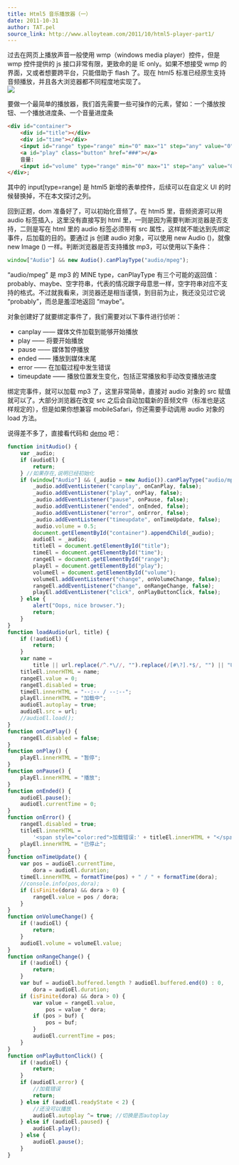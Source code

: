 ```yaml
---
title: Html5 音乐播放器（一）
date: 2011-10-31
author: TAT.pel
source_link: http://www.alloyteam.com/2011/10/html5-player-part1/
---
```


<!-- {% raw %} - for jekyll -->

过去在网页上播放声音一般使用 wmp（windows media player）控件，但是 wmp 控件提供的 js 接口非常有限，更致命的是 IE only。如果不想接受 wmp 的界面，又或者想要跨平台，只能借助于 flash 了。现在 html5 标准已经原生支持音频播放，并且各大浏览器都不同程度地实现了。  
![](http://alloyteam.com/wp-content/uploads/2011/10/audio-player-img1.png)  

要做一个最简单的播放器，我们首先需要一些可操作的元素，譬如：一个播放按钮、一个播放进度条、一个音量进度条

```html
<div id="container">
    <div id="title"></div>
    <div id="time"></div>
    <input id="range" type="range" min="0" max="1" step="any" value="0" />
    <a id="play" class="button" href="###"></a>
    音量:
    <input id="volume" type="range" min="0" max="1" step="any" value="0.5" />
</div>;
```

其中的 input\[type=range] 是 html5 新增的表单控件，后续可以在自定义 UI 的时候替换掉，不在本文探讨之列。

回到正题，dom 准备好了，可以初始化音频了。在 html5 里，音频资源可以用 audio 标签插入，这里没有直接写到 html 里，一则是因为需要判断浏览器是否支持，二则是写在 html 里的 audio 标签必须带有 src 属性，这样就不能达到先绑定事件，后加载的目的。要通过 js 创建 audio 对象，可以使用 new Audio ()，就像 new Image () 一样。判断浏览器是否支持播放 mp3，可以使用以下条件：

```javascript
window["Audio"] && new Audio().canPlayType("audio/mpeg");
```

“audio/mpeg” 是 mp3 的 MINE type，canPlayType 有三个可能的返回值：probably、maybe、空字符串，代表的情况跟字母意思一样，空字符串对应不支持的格式。不过就我看来，浏览器还是相当谨慎，到目前为止，我还没见过它说 “probably”，而总是羞涩地返回 “maybe”。

对象创建好了就要绑定事件了，我们需要对以下事件进行侦听：

-   canplay —— 媒体文件加载到能够开始播放
-   play —— 将要开始播放
-   pause —— 媒体暂停播放
-   ended —— 播放到媒体末尾
-   error —— 在加载过程中发生错误
-   timeupdate —— 播放位置发生变化，包括正常播放和手动改变播放进度

绑定完事件，就可以加载 mp3 了，这里非常简单，直接对 audio 对象的 src 赋值就可以了。大部分浏览器在改变 src 之后会自动加载新的音频文件（标准也是这样规定的），但是如果你想兼容 mobileSafari，你还需要手动调用 audio 对象的 load 方法。

说得差不多了，直接看代码和 [demo](http://alloyteam.com/wp-content/uploads/2011/10/audio-player-demo1.html) 吧：

```javascript
function initAudio() {
    var _audio;
    if (audioEl) {
        return;
    } //如果存在,说明已经初始化
    if (window["Audio"] && (_audio = new Audio()).canPlayType("audio/mpeg")) {
        _audio.addEventListener("canplay", onCanPlay, false);
        _audio.addEventListener("play", onPlay, false);
        _audio.addEventListener("pause", onPause, false);
        _audio.addEventListener("ended", onEnded, false);
        _audio.addEventListener("error", onError, false);
        _audio.addEventListener("timeupdate", onTimeUpdate, false);
        _audio.volume = 0.5;
        document.getElementById("container").appendChild(_audio);
        audioEl = _audio;
        titleEl = document.getElementById("title");
        timeEl = document.getElementById("time");
        rangeEl = document.getElementById("range");
        playEl = document.getElementById("play");
        volumeEl = document.getElementById("volume");
        volumeEl.addEventListener("change", onVolumeChange, false);
        rangeEl.addEventListener("change", onRangeChange, false);
        playEl.addEventListener("click", onPlayButtonClick, false);
    } else {
        alert("Oops, nice browser.");
        return;
    }
}
function loadAudio(url, title) {
    if (!audioEl) {
        return;
    }
    var name =
        title || url.replace(/^.*\//, "").replace(/[#\?].*$/, "") || "Unknown";
    titleEl.innerHTML = name;
    rangeEl.value = 0;
    rangeEl.disabled = true;
    timeEl.innerHTML = "--:-- / --:--";
    playEl.innerHTML = "加载中";
    audioEl.autoplay = true;
    audioEl.src = url;
    //audioEl.load();
}
function onCanPlay() {
    rangeEl.disabled = false;
}
function onPlay() {
    playEl.innerHTML = "暂停";
}
function onPause() {
    playEl.innerHTML = "播放";
}
function onEnded() {
    audioEl.pause();
    audioEl.currentTime = 0;
}
function onError() {
    rangeEl.disabled = true;
    titleEl.innerHTML =
        '<span style="color:red">加载错误:' + titleEl.innerHTML + "</span>";
    playEl.innerHTML = "已停止";
}
function onTimeUpdate() {
    var pos = audioEl.currentTime,
        dora = audioEl.duration;
    timeEl.innerHTML = formatTime(pos) + " / " + formatTime(dora);
    //console.info(pos,dora);
    if (isFinite(dora) && dora > 0) {
        rangeEl.value = pos / dora;
    }
}
function onVolumeChange() {
    if (!audioEl) {
        return;
    }
    audioEl.volume = volumeEl.value;
}
function onRangeChange() {
    if (!audioEl) {
        return;
    }
    var buf = audioEl.buffered.length ? audioEl.buffered.end(0) : 0,
        dora = audioEl.duration;
    if (isFinite(dora) && dora > 0) {
        var value = rangeEl.value,
            pos = value * dora;
        if (pos > buf) {
            pos = buf;
        }
        audioEl.currentTime = pos;
    }
}
function onPlayButtonClick() {
    if (!audioEl) {
        return;
    }
    if (audioEl.error) {
        //加载错误
        return;
    } else if (audioEl.readyState < 2) {
        //还没可以播放
        audioEl.autoplay ^= true; //切换是否autoplay
    } else if (audioEl.paused) {
        audioEl.play();
    } else {
        audioEl.pause();
    }
}
```

<!-- {% endraw %} - for jekyll -->